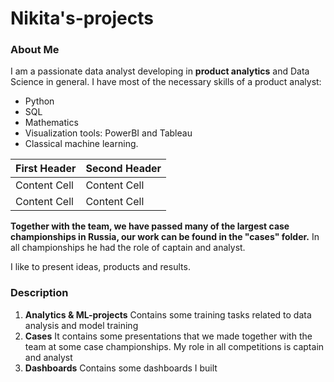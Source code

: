 # Nikita's-projects
### About Me
I am a passionate data analyst developing in **product analytics** and Data Science in general.
I have most of the necessary skills of a product analyst:
* Python
* SQL
* Mathematics
* Visualization tools: PowerBI and Tableau
* Classical machine learning.

| First Header  | Second Header |
| ------------- | ------------- |
| Content Cell  | Content Cell  |
| Content Cell  | Content Cell  |

**Together with the team, we have passed many of the largest case championships in Russia, our work can be found in the "cases" folder.**
In all championships he had the role of captain and analyst.

I like to present ideas, products and results.

### Description
1. **Analytics & ML-projects**
Сontains some training tasks related to data analysis and model training
2. **Cases**
It contains some presentations that we made together with the team at some case championships.
My role in all competitions is captain and analyst
3. **Dashboards**
Contains some dashboards I built

